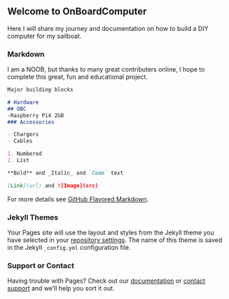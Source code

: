 ## Welcome to OnBoardComputer

Here I will share my journey and documentation on how to build a DIY computer for my sailboat.

### Markdown

I am a NOOB, but thanks to many great contributers online, I hope to complete this great, fun and educational project.

```markdown
Major building blocks

# Hardware
## OBC
-Raspberry Pi4 2GB
### Accessories

- Chargers
- Cables

1. Numbered
2. List

**Bold** and _Italic_ and `Code` text

[Link](url) and ![Image](src)
```

For more details see [GitHub Flavored Markdown](https://guides.github.com/features/mastering-markdown/).

### Jekyll Themes

Your Pages site will use the layout and styles from the Jekyll theme you have selected in your [repository settings](https://github.com/mapeje/OBC/settings). The name of this theme is saved in the Jekyll `_config.yml` configuration file.

### Support or Contact

Having trouble with Pages? Check out our [documentation](https://docs.github.com/categories/github-pages-basics/) or [contact support](https://github.com/contact) and we’ll help you sort it out.
